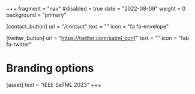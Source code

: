 +++
fragment = "nav"
#disabled = true
date = "2022-08-09"
weight = 0
background = "primary"

[contact_button]
  url = "/contact"
  text = ""
  icon = "fa fa-envelope"

[twitter_button]
  url = "https://twitter.com/satml_conf"
  text = ""
  icon = "fab fa-twitter"

# Branding options
[asset]
  text = "IEEE SaTML 2023"
+++
